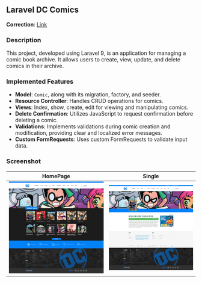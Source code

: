 ## Laravel DC Comics

**Correction**: [Link](https://github.com/Guybrush3791/bool-112-laravel-dc-comics)

### Description
This project, developed using Laravel 9, is an application for managing a comic book archive. It allows users to create, view, update, and delete comics in their archive.

### Implemented Features
- **Model**: `Comic`, along with its migration, factory, and seeder.
- **Resource Controller**: Handles CRUD operations for comics.
- **Views**: Index, show, create, edit for viewing and manipulating comics.
- **Delete Confirmation**: Utilizes JavaScript to request confirmation before deleting a comic.
- **Validations**: Implements validations during comic creation and modification, providing clear and localized error messages.
- **Custom FormRequests**: Uses custom FormRequests to validate input data.

### Screenshot

| HomePage                                                                                                                                                | Single                                                                                                                                             |
| --------------------------------------------------------------------------------------------------------------------------------------------------------- | ---------------------------------------------------------------------------------------------------------------------------------------------------------- |
| [![](https://github.com/TobiaRigon/laravel-comics/blob/main/homepage.png?raw=true)](https://github.com/TobiaRigon/laravel-comics/blob/main/homepage.png?raw=true) | [![](https://github.com/TobiaRigon/laravel-comics/blob/main/single.png?raw=true)](https://github.com/TobiaRigon/laravel-comics/blob/main/single.png?raw=true) |

